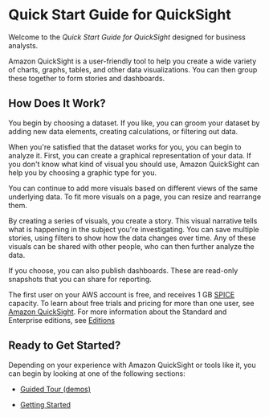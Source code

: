 # Quick Start Guide for QuickSight<a name="quickstart"></a>

Welcome to the *Quick Start Guide for QuickSight* designed for business analysts\.

Amazon QuickSight is a user\-friendly tool to help you create a wide variety of charts, graphs, tables, and other data visualizations\. You can then group these together to form stories and dashboards\. 

## How Does It Work?<a name="quick-intro"></a>

 You begin by choosing a dataset\. If you like, you can groom your dataset by adding new data elements, creating calculations, or filtering out data\. 

 When you're satisfied that the dataset works for you, you can begin to analyze it\. First, you can create a graphical representation of your data\. If you don't know what kind of visual you should use, Amazon QuickSight can help you by choosing a graphic type for you\.

 You can continue to add more visuals based on different views of the same underlying data\. To fit more visuals on a page, you can resize and rearrange them\.

 By creating a series of visuals, you create a story\. This visual narrative tells what is happening in the subject you're investigating\. You can save multiple stories, using filters to show how the data changes over time\. Any of these visuals can be shared with other people, who can then further analyze the data\. 

 If you choose, you can also publish dashboards\. These are read\-only snapshots that you can share for reporting\. 

The first user on your AWS account is free, and receives 1 GB [SPICE](welcome.md#spice) capacity\. To learn about free trials and pricing for more than one user, see [Amazon QuickSight](https://quicksight.aws/)\. For more information about the Standard and Enterprise editions, see [Editions](editions.md)

## Ready to Get Started?<a name="ready-for-a-quick-start"></a>

Depending on your experience with Amazon QuickSight or tools like it, you can begin by looking at one of the following sections:

+ [Guided Tour \(demos\)](https://quicksight.aws/#demos) 

+ [Getting Started](getting-started.md) 